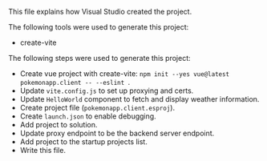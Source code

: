 This file explains how Visual Studio created the project.

The following tools were used to generate this project:
- create-vite

The following steps were used to generate this project:
- Create vue project with create-vite: `npm init --yes vue@latest pokemonapp.client -- --eslint `.
- Update `vite.config.js` to set up proxying and certs.
- Update `HelloWorld` component to fetch and display weather information.
- Create project file (`pokemonapp.client.esproj`).
- Create `launch.json` to enable debugging.
- Add project to solution.
- Update proxy endpoint to be the backend server endpoint.
- Add project to the startup projects list.
- Write this file.
